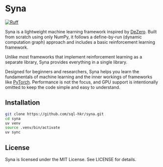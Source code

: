 # Syna

[![Ruff](https://img.shields.io/endpoint?url=https://raw.githubusercontent.com/astral-sh/ruff/main/assets/badge/v2.json)](https://github.com/astral-sh/ruff)

Syna is a lightweight machine learning framework inspired by [DeZero](https://github.com/oreilly-japan/deep-learning-from-scratch-3). Built from scratch using only NumPy, it follows a define-by-run (dynamic computation graph) approach and includes a basic reinforcement learning framework.

Unlike most frameworks that implement reinforcement learning as a separate library, Syna provides everything in a single library.

Designed for beginners and researchers, Syna helps you learn the fundamentals of machine learning and the inner workings of frameworks like [PyTorch](https://github.com/pytorch/pytorch). Performance is not the focus, and GPU support is intentionally omitted to keep the code simple and easy to understand.


## Installation

```bash
git clone https://github.com/sql-hkr/syna.git
cd syna
uv venv
source .venv/bin/activate
uv sync
```

## License

Syna is licensed under the MIT License. See LICENSE for details.

